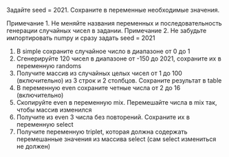 Задайте seed = 2021.
Сохраните в переменные необходимые значения.

Примечание 1. Не меняйте названия переменных и последовательность генерации случайных чисел в задании.
Примечание 2. Не забудьте импортировать numpy и сразу задать seed = 2021

1. В simple сохраните случайное число в диапазоне от 0 до 1
2. Сгенерируйте 120 чисел в диапазоне от -150 до 2021, сохраните их в переменную randoms
3. Получите массив из случайных целых чисел от 1 до 100 (включительно) из 3 строк и 2 столбцов. Сохраните результат в
   table
4. В переменную even сохраните четные числа от 2 до 16 (включительно)
5. Скопируйте even в переменную mix. Перемешайте числа в mix так, чтобы массив изменился
6. Получите из even 3 числа без повторений. Сохраните их в переменную select
7. Получите переменную triplet, которая должна содержать перемешанные значения из массива select (сам select измениться
   не должен)